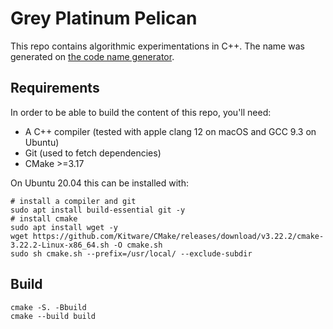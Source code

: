 # Grey Platinum Pelican

This repo contains algorithmic experimentations in C++.
The name was generated on [the code name generator](https://www.codenamegenerator.com).

## Requirements

In order to be able to build the content of this repo, you'll need:

- A C++ compiler (tested with apple clang 12 on macOS and GCC 9.3 on Ubuntu)
- Git (used to fetch dependencies)
- CMake >=3.17

On Ubuntu 20.04 this can be installed with:
```
# install a compiler and git
sudo apt install build-essential git -y
# install cmake
sudo apt install wget -y
wget https://github.com/Kitware/CMake/releases/download/v3.22.2/cmake-3.22.2-Linux-x86_64.sh -O cmake.sh
sudo sh cmake.sh --prefix=/usr/local/ --exclude-subdir
```

## Build

```
cmake -S. -Bbuild
cmake --build build
```
